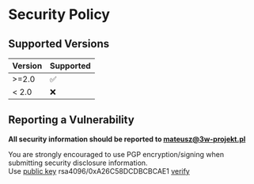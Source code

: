 # Security Policy

## Supported Versions

| Version | Supported          |
| ------- | ------------------ |
| >=2.0   | :white_check_mark: |
| < 2.0   | :x:                |

## Reporting a Vulnerability

**All security information should be reported to mateusz@3w-projekt.pl**

You are strongly encouraged to use PGP encryption/signing when submitting security disclosure information.  
Use [public key](https://keybase.io/r4ven/pgp_keys.asc) rsa4096/0xA26C58DCDBCBCAE1 [verify](https://keybase.io/r4ven)
